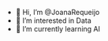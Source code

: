 - 👋 Hi, I’m @JoanaRequeijo
- 👀 I’m interested in Data
- 🌱 I’m currently learning AI

<!---
JoanaRequeijo/JoanaRequeijo is a ✨ special ✨ repository because its `README.md` (this file) appears on your GitHub profile.
You can click the Preview link to take a look at your changes.
--->
